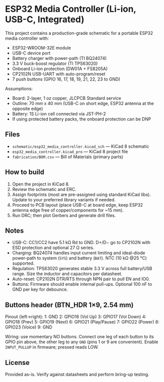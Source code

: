 # ESP32 Media Controller (Li-ion, USB-C, Integrated)

This project contains a production-grade schematic for a portable ESP32 media controller with:
- ESP32-WROOM-32E module
- USB-C device port
- Battery charger with power-path (TI BQ24074)
- 3.3 V buck-boost regulator (TI TPS63020)
- Onboard Li-ion protection (DW01A + FS8205A)
- CP2102N USB-UART with auto-program/reset
- 7 push buttons (GPIO 16, 17, 18, 19, 21, 22, 23 to GND)

Assumptions:
- Board: 2-layer, 1 oz copper, JLCPCB Standard service
- Outline: 70 mm x 40 mm (USB-C on short edge, ESP32 antenna at the opposite edge)
- Battery: 1S Li-ion cell connected via JST-PH-2
- If using protected battery packs, the onboard protection can be DNP

## Files
- `schematic/esp32_media_controller.kicad_sch` — KiCad 8 schematic
- `esp32_media_controller.kicad_pro` — KiCad 8 project file
- `fabrication/BOM.csv` — Bill of Materials (primary parts)

## How to build
1. Open the project in KiCad 8.
2. Review the schematic and ERC.
3. Assign footprints (most are pre-assigned using standard KiCad libs). Update to your preferred library variants if needed.
4. Proceed to PCB layout (place USB-C at board edge, keep ESP32 antenna edge free of copper/components for ~15 mm).
5. Run DRC; then plot Gerbers and generate drill files.

## Notes
- USB-C: CC1/CC2 have 5.1 kΩ Rd to GND. D+/D− go to CP2102N with ESD protection and optional 27 Ω series.
- Charging: BQ24074 handles input current limiting and ideal-diode power-path to system (`SYS`) and battery (`BAT`). NTC (10 kΩ @25 °C) supported.
- Regulation: TPS63020 generates stable 3.3 V across full battery/USB range. Size the inductor and capacitors per datasheet.
- Auto-reset: CP2102N DTR/RTS through NPN pair to pull EN and IO0.
- Buttons: Firmware should enable internal pull-ups. Optional 100 nF to GND per key for debounce.

## Buttons header (BTN_HDR 1×9, 2.54 mm)
Pinout (left→right):
1: GND
2: GPIO16 (Vol Up)
3: GPIO17 (Vol Down)
4: GPIO18 (Prev)
5: GPIO19 (Next)
6: GPIO21 (Play/Pause)
7: GPIO22 (Power)
8: GPIO23 (Voice)
9: GND

Wiring: use momentary NO buttons. Connect one leg of each button to its GPIO pin above, the other leg to any `GND` (pins 1 or 9 are convenient). Enable `INPUT_PULLUP` in firmware; pressed reads LOW.

## License
Provided as-is. Verify against datasheets and perform bring-up testing.